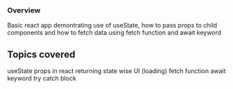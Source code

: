 ### Overview
Basic react app demontrating use of useState, how to pass props to child components and how to fetch data using fetch function and await keyword

## Topics covered
useState
props in react
returning state wise UI (loading)
fetch function
await keyword
try catch block
